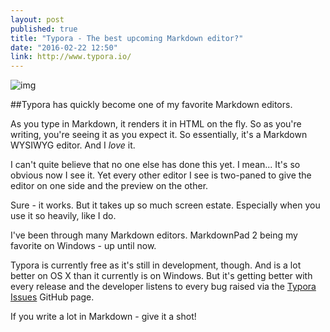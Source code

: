 ```yaml
---
layout: post
published: true
title: "Typora - The best upcoming Markdown editor?"
date: "2016-02-22 12:50"
link: http://www.typora.io/
---
```

![img](https://pbs.twimg.com/profile_images/530007658397315072/wde9RRJU.png)

##Typora
has quickly become one of my favorite Markdown editors.

As you type in Markdown, it renders it in HTML on the fly. So as you're writing, you're seeing it as you expect it. So essentially, it's a Markdown WYSIWYG editor. And I *love* it.

I can't quite believe that no one else has done this yet. I mean... It's so obvious now I see it. Yet every other editor I see is two-paned to give the editor on one side and the preview on the other.

Sure - it works. But it takes up so much screen estate. Especially when you use it so heavily, like I do.

I've been through many Markdown editors. MarkdownPad 2 being my favorite on Windows - up until now.

Typora is currently free as it's still in development, though. And is a lot better on OS X than it currently is on Windows. But it's getting better with every release and the developer listens to every bug raised via the [Typora Issues](https://github.com/typora/typora-issues) GitHub page.

If you write a lot in Markdown - give it a shot!

